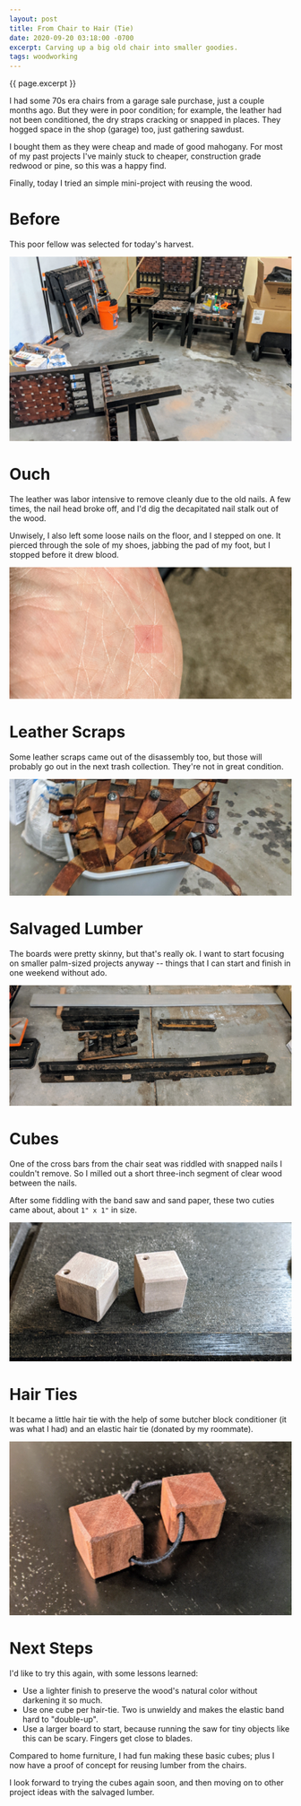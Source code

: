 ```yaml
---
layout: post
title: From Chair to Hair (Tie)
date: 2020-09-20 03:18:00 -0700
excerpt: Carving up a big old chair into smaller goodies.
tags: woodworking
---
```


<span class='tagline'>{{ page.excerpt }}</span>

I had some 70s era chairs from a garage sale purchase, just a couple months ago. But they were in poor condition; for example, the leather had not been conditioned, the dry straps cracking or snapped in places. They hogged space in the shop (garage) too, just gathering sawdust. 

I bought them as they were cheap and made of good mahogany. For most of my past projects I've mainly stuck to cheaper, construction grade redwood or pine, so this was a happy find. 

Finally, today I tried an simple mini-project with reusing the wood.

# Before

This poor fellow was selected for today's harvest.

<img src="/assets/img/chair-tie/chairs.jpg"/>

# Ouch

The leather was labor intensive to remove cleanly due to the old nails. A few times, the nail head broke off, and I'd dig the decapitated nail stalk out of the wood. 

Unwisely, I also left some loose nails on the floor, and I stepped on one. It pierced through the sole of my shoes, jabbing the pad of my foot, but I stopped before it drew blood. 

<img src="/assets/img/chair-tie/foot.jpg"/>

# Leather Scraps

Some leather scraps came out of the disassembly too, but those will probably go out in the next trash collection. They're not in great condition.

<img src="/assets/img/chair-tie/leather-scraps.jpg"/>

# Salvaged Lumber

The boards were pretty skinny, but that's really ok. I want to start focusing on smaller palm-sized projects anyway -- things that I can start and finish in one weekend without ado.

<img src="/assets/img/chair-tie/chopped-chairs.jpg"/>

# Cubes

One of the cross bars from the chair seat was riddled with snapped nails I couldn't remove. So I milled out a short three-inch segment of clear wood between the nails.

After some fiddling with the band saw and sand paper, these two cuties came about, about `1" x 1"` in size.

<img src="/assets/img/chair-tie/cubes.jpg"/>

# Hair Ties

It became a little hair tie with the help of some butcher block conditioner (it was what I had) and an elastic hair tie (donated by my roommate).

<img src="/assets/img/chair-tie/hair-tie.jpg"/>

# Next Steps

I'd like to try this again, with some lessons learned:

- Use a lighter finish to preserve the wood's natural color without darkening it so much.
- Use one cube per hair-tie. Two is unwieldy and makes the elastic band hard to "double-up".
- Use a larger board to start, because running the saw for tiny objects like this can be scary. Fingers get close to blades.

Compared to home furniture, I had fun making these basic cubes; plus I now have a proof of concept for reusing lumber from the chairs.

I look forward to trying the cubes again soon, and then moving on to other project ideas with the salvaged lumber.
